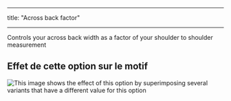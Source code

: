 - - -
title: "Across back factor"
- - -

Controls your across back width as a factor of your shoulder to shoulder measurement

## Effet de cette option sur le motif

![This image shows the effect of this option by superimposing several variants that have a different value for this option](huey_acrossbackfactor_sample.svg "Effect of this option on the pattern")
